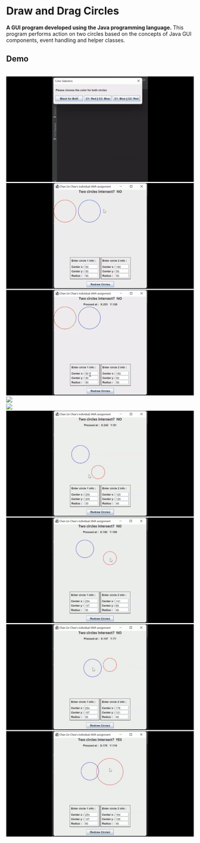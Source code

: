 # Draw and Drag Circles

**A GUI program developed using the Java programming language.**
This program performs action on two circles based on the concepts of Java GUI components, event handling and helper classes.

## Demo

<br/>

<img src="/readme src/color_selection.gif">

<br/>

<img src="/readme src/updated_coordinate.gif">

<br/>

<img src="/readme src/draw_circles.gif">

<br/>

<img src="/readme src/number_format_exception.gif">

<br/>

<img src="/readme src/invalid_input_number.gif">

<br/>

<img src="/readme src/drag_circles.gif">

<br/>

<img src="/readme src/detect_intersection.gif">

<br/>

<img src="/readme src/C1_in_C2.gif">

<br/>

<img src="/readme src/C2_in_C1.gif">

<br/>



